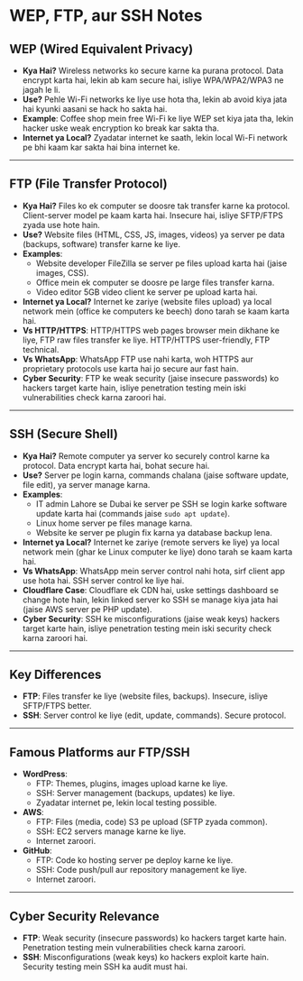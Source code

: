 # WEP, FTP, aur SSH Notes

## **WEP (Wired Equivalent Privacy)**
- **Kya Hai?** Wireless networks ko secure karne ka purana protocol. Data encrypt karta hai, lekin ab kam secure hai, isliye WPA/WPA2/WPA3 ne jagah le li.
- **Use?** Pehle Wi-Fi networks ke liye use hota tha, lekin ab avoid kiya jata hai kyunki aasani se hack ho sakta hai.
- **Example**: Coffee shop mein free Wi-Fi ke liye WEP set kiya jata tha, lekin hacker uske weak encryption ko break kar sakta tha.
- **Internet ya Local?** Zyadatar internet ke saath, lekin local Wi-Fi network pe bhi kaam kar sakta hai bina internet ke.

---

## **FTP (File Transfer Protocol)**
- **Kya Hai?** Files ko ek computer se doosre tak transfer karne ka protocol. Client-server model pe kaam karta hai. Insecure hai, isliye SFTP/FTPS zyada use hote hain.
- **Use?** Website files (HTML, CSS, JS, images, videos) ya server pe data (backups, software) transfer karne ke liye.
- **Examples**: 
  - Website developer FileZilla se server pe files upload karta hai (jaise images, CSS).
  - Office mein ek computer se doosre pe large files transfer karna.
  - Video editor 5GB video client ke server pe upload karta hai.
- **Internet ya Local?** Internet ke zariye (website files upload) ya local network mein (office ke computers ke beech) dono tarah se kaam karta hai.
- **Vs HTTP/HTTPS**: HTTP/HTTPS web pages browser mein dikhane ke liye, FTP raw files transfer ke liye. HTTP/HTTPS user-friendly, FTP technical.
- **Vs WhatsApp**: WhatsApp FTP use nahi karta, woh HTTPS aur proprietary protocols use karta hai jo secure aur fast hain.
- **Cyber Security**: FTP ke weak security (jaise insecure passwords) ko hackers target karte hain, isliye penetration testing mein iski vulnerabilities check karna zaroori hai.

---

## **SSH (Secure Shell)**
- **Kya Hai?** Remote computer ya server ko securely control karne ka protocol. Data encrypt karta hai, bohat secure hai.
- **Use?** Server pe login karna, commands chalana (jaise software update, file edit), ya server manage karna.
- **Examples**: 
  - IT admin Lahore se Dubai ke server pe SSH se login karke software update karta hai (commands jaise `sudo apt update`).
  - Linux home server pe files manage karna.
  - Website ke server pe plugin fix karna ya database backup lena.
- **Internet ya Local?** Internet ke zariye (remote servers ke liye) ya local network mein (ghar ke Linux computer ke liye) dono tarah se kaam karta hai.
- **Vs WhatsApp**: WhatsApp mein server control nahi hota, sirf client app use hota hai. SSH server control ke liye hai.
- **Cloudflare Case**: Cloudflare ek CDN hai, uske settings dashboard se change hote hain, lekin linked server ko SSH se manage kiya jata hai (jaise AWS server pe PHP update).
- **Cyber Security**: SSH ke misconfigurations (jaise weak keys) hackers target karte hain, isliye penetration testing mein iski security check karna zaroori hai.

---

## **Key Differences**
- **FTP**: Files transfer ke liye (website files, backups). Insecure, isliye SFTP/FTPS better.
- **SSH**: Server control ke liye (edit, update, commands). Secure protocol.

---

## **Famous Platforms aur FTP/SSH**
- **WordPress**: 
  - FTP: Themes, plugins, images upload karne ke liye.
  - SSH: Server management (backups, updates) ke liye.
  - Zyadatar internet pe, lekin local testing possible.
- **AWS**: 
  - FTP: Files (media, code) S3 pe upload (SFTP zyada common).
  - SSH: EC2 servers manage karne ke liye.
  - Internet zaroori.
- **GitHub**: 
  - FTP: Code ko hosting server pe deploy karne ke liye.
  - SSH: Code push/pull aur repository management ke liye.
  - Internet zaroori.

---

## **Cyber Security Relevance**
- **FTP**: Weak security (insecure passwords) ko hackers target karte hain. Penetration testing mein vulnerabilities check karna zaroori.
- **SSH**: Misconfigurations (weak keys) ko hackers exploit karte hain. Security testing mein SSH ka audit must hai.

